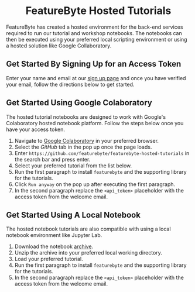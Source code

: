 <h1 align="center"> FeatureByte Hosted Tutorials </h1>

FeatureByte has created a hosted environment for the back-end services required to run our tutorial and workshop notebooks. The notebooks can then be executed using your preferred local scripting environment or using a hosted solution like Google Collaboratory.

## Get Started By Signing Up for an Access Token

Enter your name and email at our [sign up page](https://tutorials.featurebyte.com/tutorial/sign-up) and once you have verified your email, follow the directions below to get started.

## Get Started Using Google Colaboratory

The hosted tutorial notebooks are designed to work with Google's Colaboratory hosted notebook platform. Follow the steps below once you have your access token.

1. Navigate to [Google Colaboratory](https://colab.research.google.com/) in your preferred browser.
1. Select the *GitHub* tab in the pop up once the page loads.
1. Enter `https://github.com/featurebyte/featurebyte-hosted-tutorials` in the search bar and press enter.
1. Select your preferred tutorial from the list below.
1. Run the first paragraph to install `featurebyte` and the supporting library for the tutorials.
1. Click `Run anyway` on the pop up after executing the first paragraph.
1. In the second paragraph replace the `<api_token>` placeholder with the access token from the welcome email.

## Get Started Using A Local Notebook

The hosted notebook tutorials are also compatible with using a local notebook environment like Jupyter Lab.

1. Download the notebook [archive](https://github.com/featurebyte/featurebyte-hosted-tutorials/raw/main/tutorials/notebooks.zip).
1. Unzip the archive into your preferred local working directory.
1. Load your preferred tutorial.
1. Run the first paragraph to install `featurebyte` and the supporting library for the tutorials.
1. In the second paragraph replace the `<api_token>` placeholder with the access token from the welcome email.
